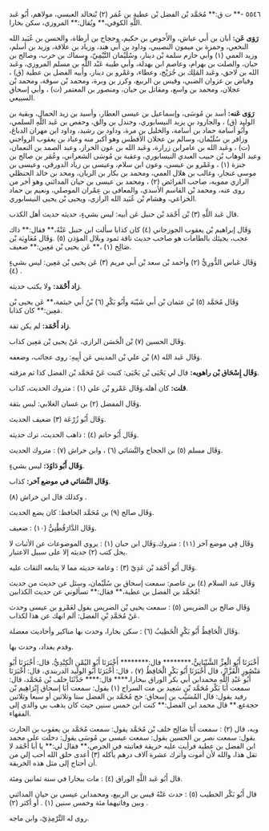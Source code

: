 ٥٥٤٦ -** ت ق:** مُحَمَّد بْن الفضل بْن عطية بن عُمَر (٢) بْنخالد العبسي، مولاهم، أَبُو عَبد اللَّهِ الكوفي،** ويُقال:** المروزي، سكن بخارا.

**رَوَى عَن:** أبان بن أَبي عياش، والأَحوص بن حكيم، وحجاج بن أرطاة، والحسن بن عُبَيد الله النخعي، وحمزة بن ميمون النصيبي، وداود بن أَبي هند، وزياد بن علاقة، وزيد بن أسلم، وزيد العمي (١) وأبي حازم سلمة بْن دينار، وسُلَيْمان التَّيْمِيّ، وسماك بن حرب، وصالح بن حيان، والصلت بن بهرام، وعاصم ابن بهدلة، وأبي طيبة عَبْد اللَّهِ بن مسلم المروزي، وعَبد الله بن لاحق، وعَبد المَلِك بن جُرَيْج، وعطاء، وعَمْرو بن دينار، وأبيه الفضل بن عطية (ق) ، وفياض بن غزوان الضبي، وقيس بن الربيع، وكرز بن وبرة، ومحمد بْن سوقة، ومحمد بْن عجلان، ومحمد بن واسع، ومقاتل بن حيان، ومنصور بن المعتمر (ت) ، وأبي إسحاق السبيعي.

**رَوَى عَنه:** أسد بن مُوسَى، وإسماعيل بن عيسى العطار، وأسيد بن زيد الحمال، وبقية بن الوليد (ق) ، والجارود بن يزيد النيسابوري، وجندل بن والق، وحفص بن عَبد اللَّهِ السلمي، وأَبُو أسامة حماد بن أسامة، والخليل بن مرة، وداود بن رشيد، وداود ابن مهران الدباغ، وزافر بن سُلَيْمان، وسالم بن عجلان الأفطس وهو أكبر منه وعباد بن يعقوب الرواجني (ت) ، وعَبد الله بن عامرابن زرارة، وعَبد الله بن عون الخراز، وعبد الصمد بن النعمان، وعبد الوهاب بْن حبيب العبدي النيسابوري، وعقبة بن مُوسَى الشعراني، وعُمَر بن صالح بن جنزة (١) ، وعَمْرو بن عيسى، وعون ابن سلام، وعيسى بن زياد الدورقي، وعيسى بن موسى غنجار، وغالب بن هلال العمي، ومحمد بن بكار بن الريان، ومحد بن خالد الحنظلي الرازي ممويه، صاحب الفرائض (٢) ، ومحمد بن عيسى بن حيان المدائني وهو أخر من روى عنه، ومحمد بْن القاسم الأسدي، والمعافى بن عِمْران الموصلي، ونعيم بن حماد الخزاعي، وهشام بْن عُبَيد الله الرازي، ويحيى بْن يحيى النيسابوري.

قال عَبد اللَّهِ (٣) بْن أَحْمَد بْن حنبل عَن أبيه: ليس بشيءٍ، حديثه حديث أهل الكذب.

وَقَال إبراهيم بْن يعقوب الجوزجاني (٤) كان كذابا سألت ابن حنبل عَنْهُ،** فقال:** ذاك عجب، يجيئك بالطامات هو صاحب حديث ناقة ثمود وبلال المؤذن (٥) .وَقَال مُعَاوِيَة بْن صَالِح (١) ،** عَن يحيى بْن مَعِين:** ضعيف.

وَقَال عَباس الدُّورِيُّ (٢) وأحمد بْن سعد بْن أَبي مريم (٣) عَن يحيى بْن مَعِين: ليس بشيءٍ (٤) .

**زاد أَحْمَد:** ولا يكتب حديثه.

وَقَال مُحَمَّد (٥) بْن عثمان بْن أَبي شَيْبَة وأَبُو بَكْرِ (٦) بْنُ أَبي خيثمة،** عَن يحيى بْن مَعِين:** كان كذابا.

**زاد أَحْمَد:** لم يكن ثقة.

وَقَال الحسين (٧) بْن الْحَسَن الرازي، عَنْ يحيى بْن مَعِين كذاب.

وَقَال عَبد الله (٨) بْن علي بْن المديني عَن أَبِيهِ: روى عجائب، وضعفه.

**وَقَال إِسْحَاق بْن راهويه:** قال لي يَحْيَى بْن يَحْيَى: كتبت عَنْ مُحَمَّد بْن الفضل كذا ثم مزقته.

**قلت:** كان أهله.وَقَال عَمْرو بْن علي (١) : متروك الحديث، كذاب.

وَقَال المفضل (٢) بن غسان الغلابي: ليس بثقة.

وَقَال أَبُو زُرْعَة (٣) ضعيف الحديث.

وَقَال أَبُو حاتم (٤) : ذاهب الحديث، ترك حديثه.

وَقَال مسلم (٥) بن الحجاج والنَّسَائي (٦) ، وابن خراش (٧) : متروك الحديث.

**وَقَال أَبُو دَاوُدَ:** ليس بشيءٍ.

**وَقَال النَّسَائي في موضع آخر:** كذاب.

وكذلك قال ابن خراش (٨) .

وَقَال صالح (٩) بن مُحَمَّد الحافظ: كان يضع الحديث.

وَقَال الدَّارَقُطْنِيُّ (١٠) : ضعيف.

وَقَال فِي موضع آخر (١١) : متروك.وَقَال ابن حبان (١) : يروي الموضوعات عن الأثبات لا يحل كتب (٢) حديثه إلا على سبيل الاعتبار.

وَقَال أَبُو أَحْمَد بْن عَدِيّ (٣) : وعامة حديثه مما لا يتابعه الثقات عليه.

وَقَال عبد السلام (٤) بن عاصم: سمعت إسحاق بن سُلَيْمان، وسئل عن حديث من حديث مُحَمَّد بن الفضل بن عطية،** فقال:** تسألوني عن حديث الكذابين!

وَقَال صالح بن الضريس (٥) : سمعت يحيى بْن الضريس يقول لعَمْرو بن عيسى وحدث عَنْ مُحَمَّدِ بْنِ الفضل: ألم انهك عن هذا لكذاب.

وَقَال الْحَافِظُ أَبُو بَكْرٍ الْخَطِيبُ (٦) : سكن بخارا، وحدث بها مناكير وأحاديث معضلة.

وقدم بغداد، وحدث بها.

أَخْبَرَنَا أَبُو الْعِزِّ الشَّيْبَانِيُّ،******** قال:******** أَخْبَرَنَا أَبُو اليُمْنِ الْكِنْدِيُّ، قال: أَخْبَرَنَا أَبُو مَنْصُورٍ الْقَزَّازُ، قال أَخْبَرَنَا أَبُو بَكْرٍ الْحَافِظُ (٧) ، قال: أَخْبَرَنَا أَبُو الوليد الدربندي، قال: أَخْبَرَنَا أَبُو عَبْدِ اللَّهِ محمدابن أَبي بكر الوراق ببخارا،**** قال:**** حَدَّثَنَا خلف بْن مُحَمَّد، قال: سمعت أَبَا بَكْر مُحَمَّد بْن سَعِيد بن مت السراج (١) يقول: سمعت أَبَا إسحاق إِبْرَاهِيم بْن رفيد يقول: قال المُسَيَّب بن إسحاق: حج مُحَمَّد بن الفضل ستا وثلاثين أو سبعا وثلاثين حجةغع.** قال محمد ابن الفضل:** كنت ابن خمس سنين حيث كان يذهب بي والدي إلى الفقهاء.

وبه، قال (٢) : سمعت أَبَا صَالِح خلف بْن مُحَمَّد يقول: سمعت مُحَمَّد بن يعقوب بن الحارث يقول: سمعت نصر بن الحسين يقول: سمعت عيسى بن مُوسَى يقول: دخلت على محمد ابن الفضل بن عطية فرأيت عليه خريقة فعاتبته في الحرص،** فقال لي:** يا أبا أَحْمَد لا تقل هذا، والله لأن أموت وأترك عشرة آلاف درهم يأكله (٣) أعدى خلق الله أحب إلي من أن أحتاج إلى مثل هذه الخريقة.

قال أَبُو عَبد اللَّهِ الوراق (٤) : مات ببخارا في سنة ثمانين ومئة.

قال أَبُو بَكْر الخطيب (٥) : حدث عَنْهُ قيس بن الربيع، ومحمدابن عيسى بن حيان المدائني وبين وفاتيهما مئة وخمس سنين (١) . أو أكثر (٢) .

روى له التِّرْمِذِيّ، وابن ماجه.